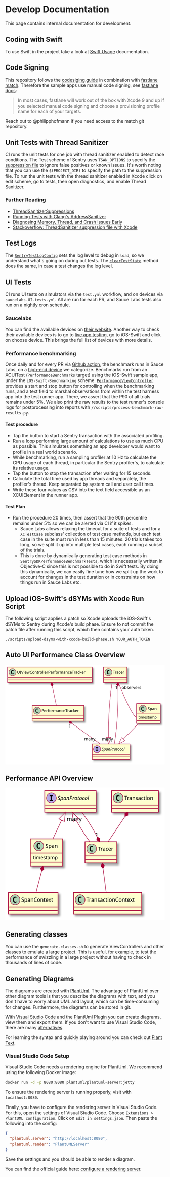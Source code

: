 # Develop Documentation

This page contains internal documentation for development.

## Coding with Swift

To use Swift in the project take a look at [Swift Usage](/Swift-Usage.md) documentation.

## Code Signing

This repository follows the [codesiging.guide](https://codesigning.guide/) in combination with [fastlane match](https://docs.fastlane.tools/actions/match/).
Therefore the sample apps use manual code signing, see [fastlane docs](https://docs.fastlane.tools/codesigning/xcode-project/):
> In most cases, fastlane will work out of the box with Xcode 9 and up if you selected manual code signing and choose a provisioning profile name for each of your targets.

Reach out to @philipphofmann if you need access to the match git repository.

## Unit Tests with Thread Sanitizer

CI runs the unit tests for one job with thread sanitizer enabled to detect race conditions.
The Test scheme of Sentry uses `TSAN_OPTIONS` to specify the [suppression file](../Tests/ThreadSanitizer.sup) to ignore false positives or known issues.
It's worth noting that you can use the `$(PROJECT_DIR)` to specify the path to the suppression file.
To run the unit tests with the thread sanitizer enabled in Xcode click on edit scheme, go to tests, then open diagnostics, and enable Thread Sanitizer.

### Further Reading

* [ThreadSanitizerSuppressions](https://github.com/google/sanitizers/wiki/ThreadSanitizerSuppressions)
* [Running Tests with Clang's AddressSanitizer](https://pspdfkit.com/blog/2016/test-with-asan/)
* [Diagnosing Memory, Thread, and Crash Issues Early](https://developer.apple.com/documentation/xcode/diagnosing-memory-thread-and-crash-issues-early)
* [Stackoverflow: ThreadSanitizer suppression file with Xcode](https://stackoverflow.com/questions/38251409/how-can-i-suppress-thread-sanitizer-warnings-in-xcode-from-an-external-library)

## Test Logs

The [`SentryTestLogConfig`](https://github.com/getsentry/sentry-cocoa/blob/3a6ab6ec167d2532c024322a0a0019431275d1c1/Tests/SentryTests/TestUtils/SentryTestLogConfig.m) sets the log level to debug in `load`, so we understand what's going on during out tests.
The  [`clearTestState`](https://github.com/getsentry/sentry-cocoa/blob/3a6ab6ec167d2532c024322a0a0019431275d1c1/SentryTestUtils/ClearTestState.swift#L25) method does the same, in case a test changes the log level.

## UI Tests

CI runs UI tests on simulators via the `test.yml` workflow, and on devices via `saucelabs-UI-tests.yml`. All are run for each PR, and Sauce Labs tests also run on a nightly cron schedule.

### Saucelabs

You can find the available devices on [their website](https://saucelabs.com/platform/supported-browsers-devices). Another way to check their available devices is to go to [live app testing](https://app.saucelabs.com/live/app-testing), go to iOS-Swift and click on choose device. This brings the full list of devices with more details.

### Performance benchmarking

Once daily and for every PR via [Github action](../.github/workflows/benchmarking.yml), the benchmark runs in Sauce Labs, on a [high-end device](https://github.com/getsentry/sentry/blob/8986f81e19f63ee370b1649e08630c9b946c87ed/src/sentry/profiles/device.py#L43-L49) we categorize. Benchmarks run from an XCUITest (`PerformanceBenchmarks` target) using the iOS-Swift sample app, under the `iOS-Swift-Benchmarking` scheme. [`PerformanceViewController`](../Samples/iOS-Swift/iOS-Swift/ViewControllers/PerformanceViewController.swift) provides a start and stop button for controlling when the benchmarking runs, and a text field to marshal observations from within the test harness app into the test runner app. There, we assert that the P90 of all trials remains under 5%. We also print the raw results to the test runner's console logs for postprocessing into reports with `//scripts/process-benchmark-raw-results.py`.

#### Test procedure

- Tap the button to start a Sentry transaction with the associated profiling.
- Run a loop performing large amount of calculations to use as much CPU as possible. This simulates something an app developer would want to profile in a real world scenario.
- While benchmarking, run a sampling profiler at 10 Hz to calculate the CPU usage of each thread, in particular the Sentry profiler's, to calculate its relative usage.
- Tap the button to stop the transaction after waiting for 15 seconds.
- Calculate the total time used by app threads and separately, the profiler's thread. Keep separated by system call and user call times.
- Write these four values as CSV into the text field accessible as an XCUIElement in the runner app.

#### Test Plan

- Run the procedure 20 times, then assert that the 90th percentile remains under 5% so we can be alerted via CI if it spikes.
    - Sauce Labs allows relaxing the timeout for a suite of tests and for a `XCTestCase` subclass' collection of test case methods, but each test case in the suite must run in less than 15 minutes. 20 trials takes too long, so we split it up into multiple test cases, each running a subset of the trials. 
    - This is done by dynamically generating test case methods in `SentrySDKPerformanceBenchmarkTests`, which is necessarily written in Objective-C since this is not possible to do in Swift tests. By doing this dynamically, we can easily fine tune how we split up the work to account for changes in the test duration or in constraints on how things run in Sauce Labs etc.

## Upload iOS-Swift's dSYMs with Xcode Run Script

The following script applies a patch so Xcode uploads the iOS-Swift's dSYMs to Sentry during Xcode's build phase.
Ensure to not commit the patch file after running this script, which then contains your auth token.

```sh
./scripts/upload-dsyms-with-xcode-build-phase.sh YOUR_AUTH_TOKEN
```

## Auto UI Performance Class Overview

![Auto UI Performance Class Overview](./auto-ui-performance-tracking.svg)

## Performance API Overview

![Performance API Overview](./performance-api.svg)

## Generating classes

You can use the `generate-classes.sh` to generate ViewControllers and other classes to emulate a large project. This is useful, for example, to test the performance of swizzling in a large project without having to check in thousands of lines of code.

## Generating Diagrams

The diagrams are created with [PlantUml](http://plantuml.com). The advantage of PlantUml
over other diagram tools is that you describe the diagrams with text, and you don't have
to worry about UML and layout, which can be time-consuming for changes. Furthermore, the
diagrams can be stored in git.

With [Visual Studio Code](https://code.visualstudio.com/) and the
[PlantUml Plugin](https://marketplace.visualstudio.com/items?itemName=jebbs.plantuml#user-content-use-plantuml-server-as-render)
you can create diagrams, view them and export them. If you don't want to use Visual Studio Code,
there are many [alternatives](http://plantuml.com/running).

For learning the syntax and quickly playing around you can check out [Plant Text](https://www.planttext.com/).

### Visual Studio Code Setup

Visual Studio Code needs a rendering engine for PlantUml. We recommend using the following Docker image:

```sh
docker run -d -p 8080:8080 plantuml/plantuml-server:jetty
```

To ensure the rendering server is running properly, visit with `localhost:8080`.

Finally, you have to configure the rendering server in Visual Studio Code. For this, open the settings of Visual Studio Code. Choose `Extensions > PlantUML configuration`. Click on `Edit in settings.json`. Then paste the following into the config:

```json
{
  "plantuml.server": "http://localhost:8080",
  "plantuml.render": "PlantUMLServer"
}
```

Save the settings and you should be able to render a diagram.

You can find the official guide here: [configure a rendering server](https://marketplace.visualstudio.com/items?itemName=jebbs.plantuml#user-content-use-plantuml-server-as-render).
